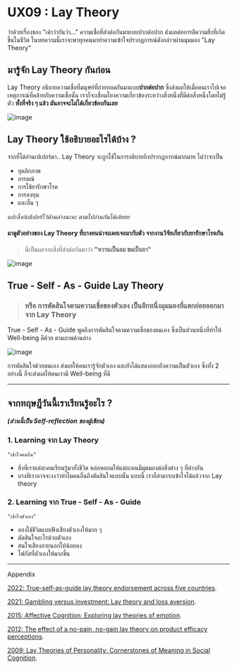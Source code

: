 # UX09 : Lay Theory



ว่าด้วยเรื่องของ "เค้าว่ากันว่า..."
ความเชื่อที่ส่งต่อกันมาแบบปากต่อปาก ส่งผลต่อการตีความสิ่งที่เกิดขึ้นในชีวิต
ในบทความนี้เราจะพาทุกคนมาทำความเข้าใจปรากฎการณ์ดังกล่าวผ่านมุมมอง "Lay Theory"


## มารู้จัก Lay Theory กันก่อน
Lay Theory อธิบายความเชื่อที่มนุษย์ที่ถ่ายทอดกันมาแบบ**ปากต่อปาก**
ซึ่งส่งผลให้เมื่อคนเราไปเจอเหตุการณ์ที่คล้ายกับความเชื่อนั้น เราก็จะเชื่อมโยงความเกี่ยวข้องระหว่างสิ่งหนึ่งที่มีต่อสิ่งหนึ่งโดยไม่รู้ตัว **ทั้งที่จริง ๆ แล้ว มันอาจจะไม่ได้เกี่ยวข้องกันเลย**

![image](https://sv1.picz.in.th/images/2022/08/20/XIiFnS.png)


## Lay Theory ใช้อธิบายอะไรได้บ้าง ?

จากที่ได้อ่านเปเปอร์มา.. Lay Theory จะถูกใช้ในการอธิบายถึงปรากฏการณ์มากมาย ไม่ว่าจะเป็น
- บุคลิกภาพ
- อารมณ์
- การใช้ยารักษาโรค
- การลงทุน
- และอื่น ๆ 

*แปะลิ้งก์เปเปอร์ไว้ด้านล่างนะคะ ตามไปอ่านกันได้เล้ยยย*

#### มาดูตัวอย่างของ Lay Theory ที่บางคนน่าจะเคยเจอมากับตัว จากงานวิจัยเกี่ยวกับยารักษาโรคกัน

> นี่เป็นผลจากสิ่งที่ส่งต่อกันมาว่า **"หวานเป็นลม ขมเป็นยา"**

![image](https://sv1.picz.in.th/images/2022/08/20/XIRzaD.md.png)


## True - Self - As - Guide Lay Theory 
> ### หรือ การตัดสินใจตามความเชื่อของตัวเอง เป็นอีกหนึ่งมุมมองที่แตกย่อยออกมาจาก Lay Theory 

True - Self - As - Guide
พูดถึงการตัดสินใจตามความเชื่อของตนเอง
ซึ่งเป็นส่วนหนึ่งที่ทำให้ Well-being ดีด้วย ตามภาพด้านล่าง

![image](https://sv1.picz.in.th/images/2022/08/20/XIRxdP.md.png)

การตัดสินใจด้วยตนเอง ส่งผลให้คนเรารู้จักตัวเอง และยังได้แสดงออกถึงความเป็นตัวเอง ซึ่งทั้ง 2 อย่างนี้ ก็จะส่งผลให้คนเรามี Well-being ที่ดี 

---
## จากทฤษฎีวันนี้เราเรียนรู้อะไร ?
##### *(ส่วนนี้เป็น Self-reflection ของผู้เขียน)* 

### 1. Learning จาก Lay Theory

```
"เข้าใจคนอื่น"
```

- สิ่งที่เราแต่ละคนเรียนรู้มาทั้งชีวิต หล่อหลอมให้แต่ละคนมีมุมมองต่อสิ่งต่าง ๆ ที่ต่างกัน
- บางทีเราอาจจะงงว่าทำไมคนอื่นถึงตัดสินใจแบบนั้น แบบนี้ เราก็สามารถเข้าใจได้แล้วจาก Lay theory 



### 2. Learning จาก True - Self - As - Guide

```
"เข้าใจตัวเอง"
```
- ลองใช้ชีวิตแบบฟังเสียงตัวเองให้มาก ๆ 
- ตัดสินใจอะไรด้วยตัวเอง 
- สนใจเสียงภายนอกให้น้อยลง
- โฟกัสที่ตัวเองให้มากขึ้น

---
Appendix

[2022: True-self-as-guide lay theory endorsement across five countries](https://www.researchgate.net/publication/358291855_True-self-as-guide_lay_theory_endorsement_across_five_countries).


[2021: Gambling versus investment: Lay theory and loss aversion](https://www.sciencedirect.com/science/article/abs/pii/S0167487021000076).

[2015: Affective Cognition: Exploring lay theories of emotion](https://web.stanford.edu/~dco/pubs/2015_Affective_Cognition_Preprint.pdf).

[2012: The effect of a no-pain, no-gain lay theory on product efficacy perceptions](https://link.springer.com/article/10.1007/s11002-012-9165-6).

[2009: Lay Theories of Personality: Cornerstones of Meaning in Social Cognition](https://cpb-us-e1.wpmucdn.com/you.stonybrook.edu/dist/e/2677/files/2018/04/Plaks_et_al-2009-Social_and_Personality_Psychology_Compass-1zjaf80.pdf).

